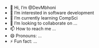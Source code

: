 - 👋 Hi, I’m @DevMbhoni
- 👀 I’m interested in software development
- 🌱 I’m currently learning CompSci
- 💞️ I’m looking to collaborate on ...
- 📫 How to reach me ...
- 😄 Pronouns: ...
- ⚡ Fun fact: ...

<!---
DevMbhoni/DevMbhoni is a ✨ special ✨ repository because its `README.md` (this file) appears on your GitHub profile.
You can click the Preview link to take a look at your changes.
--->
